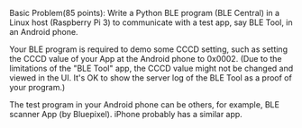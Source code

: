 Basic Problem(85 points):
Write a Python BLE program (BLE Central) in a Linux host (Raspberry Pi 3) to communicate with a test app, say BLE Tool,  in an Android phone.

Your BLE program is required to demo some CCCD setting, such as setting the CCCD value of your App at the Android phone to 0x0002. 
     (Due to the limitations of  the "BLE Tool" app, the CCCD value might not be changed and viewed in the UI. It's OK to show the server log of the BLE Tool as a proof of your program.)

The test program in your Android phone can be others, for example, BLE scanner App (by Bluepixel). iPhone probably has a similar app.
